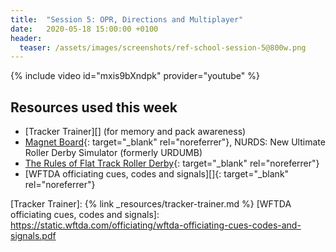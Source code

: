 ```yaml
---
title:  "Session 5: OPR, Directions and Multiplayer"
date:   2020-05-18 15:00:00 +0100
header:
  teaser: /assets/images/screenshots/ref-school-session-5@800w.png
---
```

<!-- more -->

{% include video id="mxis9bXndpk" provider="youtube" %}

## Resources used this week
- [Tracker Trainer][] (for memory and pack awareness)
- [Magnet Board][]{: target="_blank" rel="noreferrer"}, NURDS: New Ultimate Roller Derby Simulator (formerly URDUMB)
- [The Rules of Flat Track Roller Derby][]{: target="_blank" rel="noreferrer"}
- [WFTDA officiating cues, codes and signals][]{: target="_blank" rel="noreferrer"}

[The Rules of Flat Track Roller Derby]: <https://rules.wftda.com> "The Rules of Flat Track Roller Derby"
[Magnet Board]: <https://nurds.space> "NURDS: New Ultimate Roller Derby Simulator"
[Tracker Trainer]: {% link _resources/tracker-trainer.md %}
[WFTDA officiating cues, codes and signals]: <https://static.wftda.com/officiating/wftda-officiating-cues-codes-and-signals.pdf>
